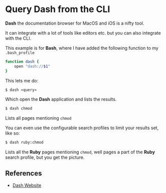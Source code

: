# Query Dash from the CLI

**Dash** the documentation browser for MacOS and iOS is a nifty tool.

It can integrate with a lot of tools like editors etc. but you can also integrate with the CLI.

This example is for **Bash**, where I have added the following function to my `.bash_profile`

```bash
function dash {
    open "dash://$1"
}
```

This lets me do:

```bash
$ dash «query»
```

Which open the **Dash** application and lists the results.

```bash
$ dash chmod
```

Lists all pages mentioning `chmod`

You can even use the configurable search profiles to limit your results set, like so:

```bash
$ dash ruby:chmod
```

Lists all the **Ruby** pages mentioning `chmod`, well pages a part of the **Ruby** search profile, but you get the picture.

## References

- [Dash Website](https://kapeli.com/dash)
